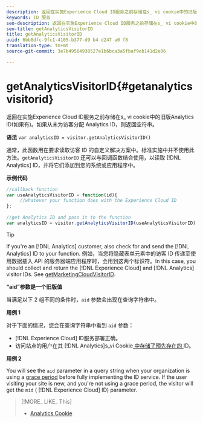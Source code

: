 ```yaml
---
description: 返回在实施Experience Cloud ID服务之前存储在s_ vi cookie中的旧版Analytics ID(如果有)。如果从未为访客分配 Analytics ID，则返回空符串。
keywords: ID 服务
seo-description: 返回在实施Experience Cloud ID服务之前存储在s_ vi cookie中的旧版Analytics ID(如果有)。如果从未为访客分配 Analytics ID，则返回空符串。
seo-title: getAnalyticsVisitorID
title: getAnalyticsVisitorID
uuid: 6bb8dfc-9fc1-4105-b377-d9 b4 d247 a0 f8
translation-type: tm+mt
source-git-commit: 3e7b49564938527e1b6bca3a5fbaf9eb141d2e06

---
```



# getAnalyticsVisitorID{#getanalyticsvisitorid}

返回在实施Experience Cloud ID服务之前存储在s_ vi cookie中的旧版Analytics ID(如果有)。如果从未为访客分配 Analytics ID，则返回空符串。

**语法** `var analyticsID = visitor.getAnalyticsVisitorID()`

通常，此函数用在要求读取访客 ID 的自定义解决方案中。标准实施中并不使用此方法。`getAnalyticsVisitorID` 还可以与回调函数结合使用，以读取 [!DNL Analytics] ID，并将它们添加到您的系统或应用程序中。

**示例代码**

```js
//callback function 
var useAnalyticsVisitorID = function(id){ 
     //whatever your function does with the Experience Cloud ID 
}; 
 
//get Analytics ID and pass it to the function 
var analyticsID = visitor.getAnalyticsVisitorID(useAnalyticsVisitorID)
```

>[!TIP]
>
>If you&#39;re an [!DNL Analytics] customer, also check for and send the [!DNL Analytics] ID to your function. 例如，当您将隐藏表单元素中的访客 ID 传递至使用数据插入 API 的服务器端应用程序时，会用到这两个标识符。In this case, you should collect and return the [!DNL Experience Cloud] and [!DNL Analytics] visitor IDs. See [getMarketingCloudVisitorID](../../library/get-set/getmcvid.md).

**“aid”参数是一个旧版值**

当满足以下 2 组不同的条件时，`aid` 参数会出现在查询字符串中。

**用例 1**

对于下面的情况，您会在查询字符串中看到 `aid` 参数：

* [!DNL Experience Cloud] ID服务部署正确。
* 访问站点的用户在其 [!DNL Analytics]s_vi Cookie[ 中存储了预先存在的 ](https://marketing.adobe.com/resources/help/en_US/whitepapers/cookies/?f=cookies_analytics.html) ID。

**用例 2**

You will see the `aid` parameter in a query string when your organization is using a [grace period](../../reference/analytics-reference/grace-period.md) before fully implementing the ID service. If the user visiting your site is new, and you&#39;re not using a grace period, the visitor will get the `mid` ( [!DNL Experience Cloud] ID) parameter.

>[!MORE_ LIKE_ This]
>
>* [Analytics Cookie](https://marketing.adobe.com/resources/help/en_US/whitepapers/cookies/cookies_analytics.html)

